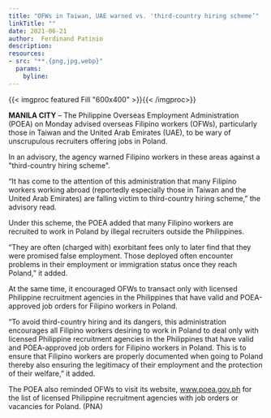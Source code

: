 ```yaml
---
title: "OFWs in Taiwan, UAE warned vs. 'third-country hiring scheme’"
linkTitle: ""
date: 2021-06-21
author:  Ferdinand Patinio
description:
resources:
- src: "**.{png,jpg,webp}"
  params:
    byline: 
---
```

{{< imgproc featured Fill "600x400" >}}{{< /imgproc>}}

**MANILA CITY** –  The Philippine Overseas Employment Administration (POEA) on Monday advised overseas Filipino workers (OFWs), particularly those in Taiwan and the United Arab Emirates (UAE), to be wary of unscrupulous recruiters offering jobs in Poland.

In an advisory, the agency warned Filipino workers in these areas against a "third-country hiring scheme".

“It has come to the attention of this administration that many Filipino workers working abroad (reportedly especially those in Taiwan and the United Arab Emirates) are falling victim to third-country hiring scheme,” the advisory read.

Under this scheme, the POEA added that many Filipino workers are recruited to work in Poland by illegal recruiters outside the Philippines.

“They are often (charged with) exorbitant fees only to later find that they were promised false employment. Those deployed often encounter problems in their employment or immigration status once they reach Poland,” it added.

At the same time, it encouraged OFWs to transact only with licensed Philippine recruitment agencies in the Philippines that have valid and POEA-approved job orders for Filipino workers in Poland.

“To avoid third-country hiring and its dangers, this administration encourages all Filipino workers desiring to work in Poland to deal only with licensed Philippine recruitment agencies in the Philippines that have valid and POEA-approved job orders for Filipino workers in Poland. This is to ensure that Filipino workers are properly documented when going to Poland thereby also ensuring the legitimacy of their employment and the protection of their welfare,” it added.

The POEA also reminded OFWs to visit its website, www.poea.gov.ph for the list of licensed Philippine recruitment agencies with job orders or vacancies for Poland. (PNA)